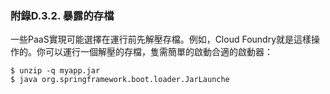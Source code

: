 ### 附錄D.3.2. 暴露的存檔

一些PaaS實現可能選擇在運行前先解壓存檔。例如，Cloud Foundry就是這樣操作的。你可以運行一個解壓的存檔，隻需簡單的啟動合適的啟動器：
```shell
$ unzip -q myapp.jar
$ java org.springframework.boot.loader.JarLaunche
```

